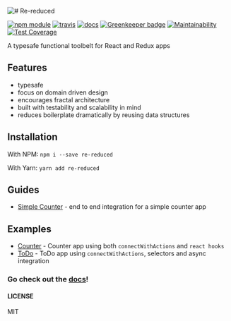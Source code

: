 ![# Re-reduced](/docs/assets/logo-positive.png)

[![npm module](https://badge.fury.io/js/re-reduced.svg)](https://www.npmjs.org/package/re-reduced)
[![travis](https://travis-ci.org/alanrsoares/re-reduced.svg?branch=master)](https://travis-ci.org/alanrsoares/re-reduced)
[![docs](https://img.shields.io/badge/docs-powered%20by%20Docz-blue.svg)](https://re-reduced.netlify.com/)
[![Greenkeeper badge](https://badges.greenkeeper.io/alanrsoares/re-reduced.svg)](https://greenkeeper.io/)
[![Maintainability](https://api.codeclimate.com/v1/badges/9ca1f9c978d188a22e8e/maintainability)](https://codeclimate.com/github/alanrsoares/re-reduced/maintainability)
[![Test Coverage](https://api.codeclimate.com/v1/badges/9ca1f9c978d188a22e8e/test_coverage)](https://codeclimate.com/github/alanrsoares/re-reduced/test_coverage)

A typesafe functional toolbelt for React and Redux apps

## Features

- typesafe
- focus on domain driven design
- encourages fractal architecture
- built with testability and scalability in mind
- reduces boilerplate dramatically by reusing data structures

## Installation

With NPM: `npm i --save re-reduced`

With Yarn: `yarn add re-reduced`

## Guides

- [Simple Counter](/getting-started) - end to end integration for a simple counter app

## Examples

- [Counter](/examples/Counter) - Counter app using both `connectWithActions` and `react hooks`
- [ToDo](/examples/ToDo) - ToDo app using `connectWithActions`, selectors and async integration

### Go check out the [docs](https://re-reduced.netlify.com/)!

#### LICENSE

MIT
